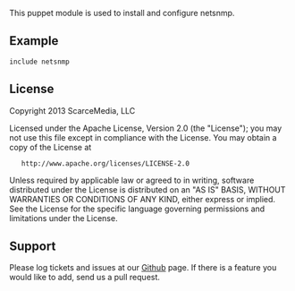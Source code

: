 This puppet module is used to install and configure netsnmp.

Example
-------

    include netsnmp

License
-------
  Copyright 2013 ScarceMedia, LLC

   Licensed under the Apache License, Version 2.0 (the "License");
   you may not use this file except in compliance with the License.
   You may obtain a copy of the License at

       http://www.apache.org/licenses/LICENSE-2.0

   Unless required by applicable law or agreed to in writing, software
   distributed under the License is distributed on an "AS IS" BASIS,
   WITHOUT WARRANTIES OR CONDITIONS OF ANY KIND, either express or implied.
   See the License for the specific language governing permissions and
   limitations under the License.

Support
-------

Please log tickets and issues at our [Github](https://github.com/scarcemedia/puppet-netsnmp/issues) page. If there is a feature
you would like to add, send us a pull request.
